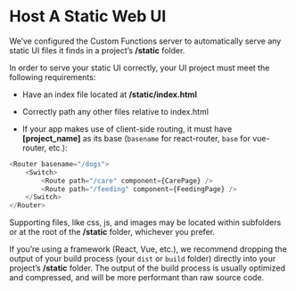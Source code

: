 # Host A Static Web UI
We’ve configured the Custom Functions server to automatically serve any static UI files it finds in a project’s **/static** folder.


In order to serve your static UI correctly, your UI project must meet the following requirements:

* Have an index file located at **/static/index.html**

* Correctly path any other files relative to index.html

* If your app makes use of client-side routing, it must have **[project_name]** as its base (`basename` for react-router, `base` for vue-router, etc.):

```javascript
<Router basename="/dogs">
    <Switch>
        <Route path="/care" component={CarePage} />
        <Route path="/feeding" component={FeedingPage} />
    </Switch>
</Router>
```


Supporting files, like css, js, and images may be located within subfolders or at the root of the **/static** folder, whichever you prefer.



If you’re using a framework (React, Vue, etc.), we recommend dropping the output of your build process (your `dist` or `build` folder) directly into your project’s **/static** folder. The output of the build process is usually optimized and compressed, and will be more performant than raw source code.